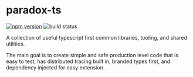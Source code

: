 # paradox-ts

[![npm version](https://badge.fury.io/js/@paradoxical-io%2Ftypes.svg)](https://badge.fury.io/js/@paradoxical-io%2Ftypes) ![build status](https://github.com/paradoxical-io/ts/actions/workflows/build.yml/badge.svg)

A collection of useful typescript first common libraries, tooling, and shared utilities.

The main goal is to create simple and safe production level code that is easy to test, has distributed tracing built in, branded types first, and dependency injected for easy extension.
